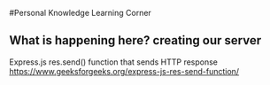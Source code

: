 #Personal Knowledge Learning Corner 

## What is happening here? creating our server 
Express.js res.send() function that sends HTTP response
    https://www.geeksforgeeks.org/express-js-res-send-function/

